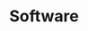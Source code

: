 ---
title: Software

# View.
#   1 = List
#   2 = Compact
#   3 = Card
#   4 = Citation
view: list

# Optional header image (relative to `static/img/` folder).
header:
  caption: ""
  image: "software_first_sight.jpg"
---